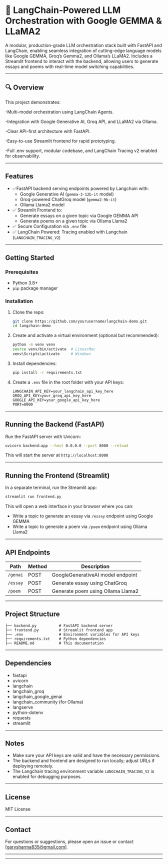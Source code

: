 # 🚀 LangChain-Powered LLM Orchestration with Google GEMMA & LLaMA2

A modular, production-grade LLM orchestration stack built with FastAPI and LangChain, enabling seamless integration of cutting-edge language models like Google GEMMA, Groq’s Gemma2, and Ollama’s LLaMA2.
Includes a Streamlit frontend to interact with the backend, allowing users to generate essays and poems with real-time model switching capabilities.

---


## 🔍 Overview

This project demonstrates:

-Multi-model orchestration using LangChain Agents.

-Integration with Google Generative AI, Groq API, and LLaMA2 via Ollama.

-Clear API-first architecture with FastAPI.

-Easy-to-use Streamlit frontend for rapid prototyping.

-Full .env support, modular codebase, and LangChain Tracing v2 enabled for observability.

---

## Features

- ✅FastAPI backend serving endpoints powered by Langchain with:
  - Google Generative AI (`gemma-3-12b-it` model)
  - Groq-powered ChatGroq model (`gemma2-9b-it`)
  - Ollama Llama2 model
- ✅ Streamlit Frontend to:
  - Generate essays on a given topic via Google GEMMA API
  - Generate poems on a given topic via Ollama Llama2
- ✅ Secure Configuration via  `.env` file
- ✅ LangChain Powered: Tracing enabled with Langchain (`LANGCHAIN_TRACING_V2`)

---


## Getting Started

### Prerequisites

- Python 3.8+
- `pip` package manager

### Installation

1. Clone the repo:
   ```bash
   git clone https://github.com/yourusername/langchain-demo.git
   cd langchain-demo
   ```

2. Create and activate a virtual environment (optional but recommended):
   ```bash
   python -m venv venv
   source venv/bin/activate  # Linux/Mac
   venv\Scripts\activate     # Windows
   ```

3. Install dependencies:
   ```bash
   pip install -r requirements.txt
   ```

4. Create a `.env` file in the root folder with your API keys:
   ```
   LANGCHAIN_API_KEY=your_langchain_api_key_here
   GROQ_API_KEY=your_groq_api_key_here
   GOOGLE_API_KEY=your_google_api_key_here
   PORT=8000
   ```

---

## Running the Backend (FastAPI)

Run the FastAPI server with Uvicorn:

```bash
uvicorn backend:app --host 0.0.0.0 --port 8000 --reload
```

This will start the server at `http://localhost:8000`

---

## Running the Frontend (Streamlit)

In a separate terminal, run the Streamlit app:

```bash
streamlit run frontend.py
```

This will open a web interface in your browser where you can:

- Write a topic to generate an essay via `/essay` endpoint using Google GEMMA
- Write a topic to generate a poem via `/poem` endpoint using Ollama Llama2

---

## API Endpoints

| Path       | Method | Description                     |
|------------|--------|---------------------------------|
| `/genai`   | POST   | GoogleGenerativeAI model endpoint |
| `/essay`   | POST   | Generate essay using ChatGroq    |
| `/poem`    | POST   | Generate poem using Ollama Llama2|

---

## Project Structure

```
├── backend.py          # FastAPI backend server
├── frontend.py         # Streamlit frontend app
├── .env                # Environment variables for API keys
├── requirements.txt    # Python dependencies
├── README.md           # This documentation
```

---

## Dependencies

- fastapi
- uvicorn
- langchain
- langchain_groq
- langchain_google_genai
- langchain_community (for Ollama)
- langserve
- python-dotenv
- requests
- streamlit

---

## Notes

- Make sure your API keys are valid and have the necessary permissions.
- The backend and frontend are designed to run locally; adjust URLs if deploying remotely.
- The Langchain tracing environment variable `LANGCHAIN_TRACING_V2` is enabled for debugging purposes.

---

## License

MIT License

---

## Contact

For questions or suggestions, please open an issue or contact [garvsharma835@gmail.com].

---



---
